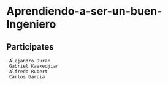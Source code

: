 # Aprendiendo-a-ser-un-buen-Ingeniero


## Participates
     Alejandro Duran
     Gabriel Kaakedjian
     Alfredo Rubert
     Carlos Garcia
